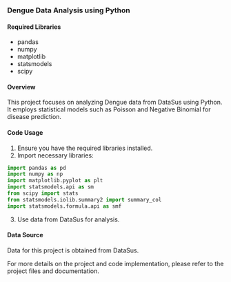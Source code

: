 ### Dengue Data Analysis using Python

#### Required Libraries
- pandas
- numpy
- matplotlib
- statsmodels
- scipy

#### Overview
This project focuses on analyzing Dengue data from DataSus using Python. It employs statistical models such as Poisson and Negative Binomial for disease prediction.

#### Code Usage
1. Ensure you have the required libraries installed.
2. Import necessary libraries:

```python
import pandas as pd 
import numpy as np
import matplotlib.pyplot as plt 
import statsmodels.api as sm 
from scipy import stats 
from statsmodels.iolib.summary2 import summary_col
import statsmodels.formula.api as smf
```

3. Use data from DataSus for analysis.

#### Data Source
Data for this project is obtained from DataSus.

For more details on the project and code implementation, please refer to the project files and documentation.
